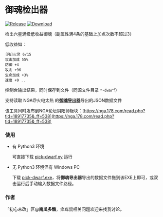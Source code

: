 # 御魂检出器

[![Release](https://img.shields.io/badge/Release-v1.0-brightgreen.svg)]()
[![Download](https://img.shields.io/badge/Download-EXE-brightgreen.svg)](pick-dwarf-1.0.exe)

检出六星满级低收益御魂（副属性满4条的基础上加点次数不超过3）

低收益如：
```
[陆]火灵 6/15
攻击加成 55%
防御 +4 
攻击 +96 
生命加成 +3% 
速度 +9 ..
```

控制台输出结果，同时保存到文件（同源文件目录 `*-dwarf`）

支持读取 NGA@火电太热 的[**御魂导出器**](https://nga.178.com/read.php?tid=15220479)导出的JSON数据文件

该工具同时发布到NGA论坛阴阳师板块：[https://nga.178.com/read.php?tid=18917735&_ff=538](https://nga.178.com/read.php?tid=18917735&_ff=538)

### 使用

+ 有 Python3 环境

  可直接下载 [pick-dwarf.py](pick-dwarf-1.0.py) 运行

+ 无 Python3 环境但有 Windows PC

  下载 [pick-dwarf.exe](pick-dwarf-1.0.exe)，将**御魂导出器**导出的数据文件拖到该EXE上即可，或双击运行后手动输入数据文件路径。

### 作者

「初心未改」区@**南瓜多糖**，痒痒鼠相关问题欢迎来找我讨论。
